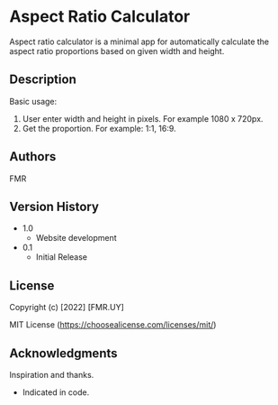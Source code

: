 # Aspect Ratio Calculator

Aspect ratio calculator is a minimal app for automatically calculate the aspect ratio proportions based on given width and height. 


## Description

Basic usage: 
1) User enter width and height in pixels. For example 1080 x 720px.
2) Get the proportion. For example: 1:1, 16:9.


## Authors

FMR


## Version History

* 1.0
    * Website development
* 0.1
    * Initial Release


## License

Copyright (c) [2022] [FMR.UY]

MIT License (https://choosealicense.com/licenses/mit/)


## Acknowledgments

Inspiration and thanks.

* Indicated in code.
